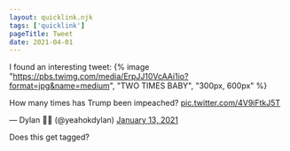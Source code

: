 ```yaml
---
layout: quicklink.njk
tags: ['quicklink']
pageTitle: Tweet
date: 2021-04-01
---
```

I found an interesting tweet:
{% image "https://pbs.twimg.com/media/ErpJJ10VcAAi1io?format=jpg&name=medium", "TWO TIMES BABY", "300px, 600px" %}
<p lang="en" dir="ltr">How many times has Trump been impeached? <a href="https://t.co/4V9iFtkJ5T">pic.twitter.com/4V9iFtkJ5T</a></p>&mdash; Dylan 🌟🌟 (@yeahokdylan) <a href="https://twitter.com/yeahokdylan/status/1349471486801690624?ref_src=twsrc%5Etfw">January 13, 2021</a>

Does this get tagged?